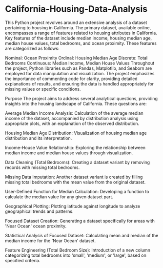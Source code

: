 # California-Housing-Data-Analysis
This Python project revolves around an extensive analysis of a dataset pertaining to housing in California. The primary dataset, available online, encompasses a range of features related to housing attributes in California.
Key features of the dataset include median income, housing median age, median house values, total bedrooms, and ocean proximity. These features are categorized as follows:

Nominal: Ocean Proximity
Ordinal: Housing Median Age
Discrete: Total Bedrooms
Continuous: Median Income, Median House Values
Throughout the project, Python libraries such as Pandas, Matplotlib, and Seaborn are employed for data manipulation and visualization. The project emphasizes the importance of commenting code for clarity, providing detailed explanations of results, and ensuring the data is handled appropriately for missing values or specific conditions.

Purpose
The project aims to address several analytical questions, providing insights into the housing landscape of California. These questions are:

Average Median Income Analysis: Calculation of the average median income of the dataset, accompanied by distribution analysis using appropriate plots, with an explanation of the observed distribution.

Housing Median Age Distribution: Visualization of housing median age distribution and its interpretation.

Income-House Value Relationship: Exploring the relationship between median income and median house values through visualization.

Data Cleaning (Total Bedrooms): Creating a dataset variant by removing records with missing total bedrooms.

Missing Data Imputation: Another dataset variant is created by filling missing total bedrooms with the mean value from the original dataset.

User-Defined Function for Median Calculation: Developing a function to calculate the median value for any given dataset part.

Geographical Plotting: Plotting latitude against longitude to analyze geographical trends and patterns.

Focused Dataset Creation: Generating a dataset specifically for areas with 'Near Ocean' ocean proximity.

Statistical Analysis of Focused Dataset: Calculating mean and median of the median income for the 'Near Ocean' dataset.

Feature Engineering (Total Bedroom Size): Introduction of a new column categorizing total bedrooms into 'small', 'medium', or 'large', based on specified criteria.
